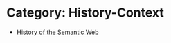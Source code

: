 # Category: History-Context
* [History of the Semantic Web](../modules/History_of_the_Semantic_Web/History_of_the_Semantic_Web.md)

